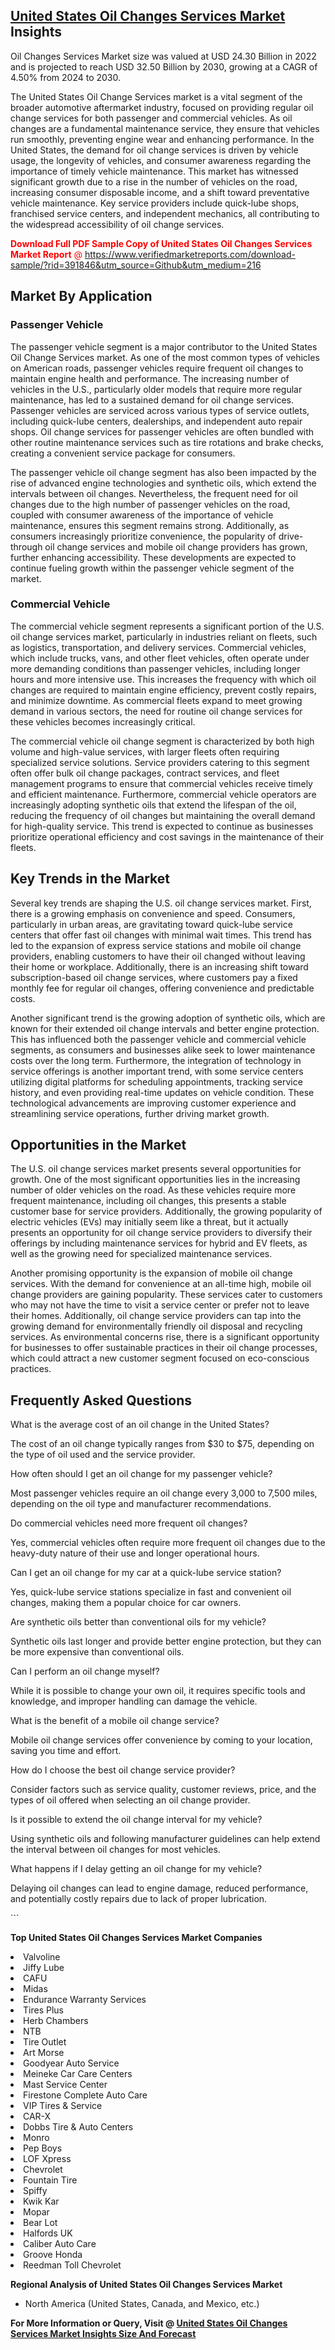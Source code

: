 <h2><a href="https://www.verifiedmarketreports.com/download-sample/?rid=391846&amp;utm_source=Github&amp;utm_medium=216" target="_blank">United States Oil Changes Services Market</a> Insights</h2><p>Oil Changes Services Market size was valued at USD 24.30 Billion in 2022 and is projected to reach USD 32.50 Billion by 2030, growing at a CAGR of 4.50% from 2024 to 2030.</p><p><p>The United States Oil Change Services market is a vital segment of the broader automotive aftermarket industry, focused on providing regular oil change services for both passenger and commercial vehicles. As oil changes are a fundamental maintenance service, they ensure that vehicles run smoothly, preventing engine wear and enhancing performance. In the United States, the demand for oil change services is driven by vehicle usage, the longevity of vehicles, and consumer awareness regarding the importance of timely vehicle maintenance. This market has witnessed significant growth due to a rise in the number of vehicles on the road, increasing consumer disposable income, and a shift toward preventative vehicle maintenance. Key service providers include quick-lube shops, franchised service centers, and independent mechanics, all contributing to the widespread accessibility of oil change services. <p><span class=""><span style="color: #ff0000;"><strong>Download Full PDF Sample Copy of United States Oil Changes Services Market Report</strong> @ </span><a href="https://www.verifiedmarketreports.com/download-sample/?rid=391846&amp;utm_source=Github&amp;utm_medium=216" target="_blank">https://www.verifiedmarketreports.com/download-sample/?rid=391846&amp;utm_source=Github&amp;utm_medium=216</a></span></p></p><h2>Market By Application</h2><h3>Passenger Vehicle</h3><p>The passenger vehicle segment is a major contributor to the United States Oil Change Services market. As one of the most common types of vehicles on American roads, passenger vehicles require frequent oil changes to maintain engine health and performance. The increasing number of vehicles in the U.S., particularly older models that require more regular maintenance, has led to a sustained demand for oil change services. Passenger vehicles are serviced across various types of service outlets, including quick-lube centers, dealerships, and independent auto repair shops. Oil change services for passenger vehicles are often bundled with other routine maintenance services such as tire rotations and brake checks, creating a convenient service package for consumers.</p><p>The passenger vehicle oil change segment has also been impacted by the rise of advanced engine technologies and synthetic oils, which extend the intervals between oil changes. Nevertheless, the frequent need for oil changes due to the high number of passenger vehicles on the road, coupled with consumer awareness of the importance of vehicle maintenance, ensures this segment remains strong. Additionally, as consumers increasingly prioritize convenience, the popularity of drive-through oil change services and mobile oil change providers has grown, further enhancing accessibility. These developments are expected to continue fueling growth within the passenger vehicle segment of the market.</p><h3>Commercial Vehicle</h3><p>The commercial vehicle segment represents a significant portion of the U.S. oil change services market, particularly in industries reliant on fleets, such as logistics, transportation, and delivery services. Commercial vehicles, which include trucks, vans, and other fleet vehicles, often operate under more demanding conditions than passenger vehicles, including longer hours and more intensive use. This increases the frequency with which oil changes are required to maintain engine efficiency, prevent costly repairs, and minimize downtime. As commercial fleets expand to meet growing demand in various sectors, the need for routine oil change services for these vehicles becomes increasingly critical.</p><p>The commercial vehicle oil change segment is characterized by both high volume and high-value services, with larger fleets often requiring specialized service solutions. Service providers catering to this segment often offer bulk oil change packages, contract services, and fleet management programs to ensure that commercial vehicles receive timely and efficient maintenance. Furthermore, commercial vehicle operators are increasingly adopting synthetic oils that extend the lifespan of the oil, reducing the frequency of oil changes but maintaining the overall demand for high-quality service. This trend is expected to continue as businesses prioritize operational efficiency and cost savings in the maintenance of their fleets.</p><h2>Key Trends in the Market</h2><p>Several key trends are shaping the U.S. oil change services market. First, there is a growing emphasis on convenience and speed. Consumers, particularly in urban areas, are gravitating toward quick-lube service centers that offer fast oil changes with minimal wait times. This trend has led to the expansion of express service stations and mobile oil change providers, enabling customers to have their oil changed without leaving their home or workplace. Additionally, there is an increasing shift toward subscription-based oil change services, where customers pay a fixed monthly fee for regular oil changes, offering convenience and predictable costs.</p><p>Another significant trend is the growing adoption of synthetic oils, which are known for their extended oil change intervals and better engine protection. This has influenced both the passenger vehicle and commercial vehicle segments, as consumers and businesses alike seek to lower maintenance costs over the long term. Furthermore, the integration of technology in service offerings is another important trend, with some service centers utilizing digital platforms for scheduling appointments, tracking service history, and even providing real-time updates on vehicle condition. These technological advancements are improving customer experience and streamlining service operations, further driving market growth.</p><h2>Opportunities in the Market</h2><p>The U.S. oil change services market presents several opportunities for growth. One of the most significant opportunities lies in the increasing number of older vehicles on the road. As these vehicles require more frequent maintenance, including oil changes, this presents a stable customer base for service providers. Additionally, the growing popularity of electric vehicles (EVs) may initially seem like a threat, but it actually presents an opportunity for oil change service providers to diversify their offerings by including maintenance services for hybrid and EV fleets, as well as the growing need for specialized maintenance services.</p><p>Another promising opportunity is the expansion of mobile oil change services. With the demand for convenience at an all-time high, mobile oil change providers are gaining popularity. These services cater to customers who may not have the time to visit a service center or prefer not to leave their homes. Additionally, oil change service providers can tap into the growing demand for environmentally friendly oil disposal and recycling services. As environmental concerns rise, there is a significant opportunity for businesses to offer sustainable practices in their oil change processes, which could attract a new customer segment focused on eco-conscious practices.</p><h2>Frequently Asked Questions</h2><p>What is the average cost of an oil change in the United States?</p><p>The cost of an oil change typically ranges from $30 to $75, depending on the type of oil used and the service provider.</p><p>How often should I get an oil change for my passenger vehicle?</p><p>Most passenger vehicles require an oil change every 3,000 to 7,500 miles, depending on the oil type and manufacturer recommendations.</p><p>Do commercial vehicles need more frequent oil changes?</p><p>Yes, commercial vehicles often require more frequent oil changes due to the heavy-duty nature of their use and longer operational hours.</p><p>Can I get an oil change for my car at a quick-lube service station?</p><p>Yes, quick-lube service stations specialize in fast and convenient oil changes, making them a popular choice for car owners.</p><p>Are synthetic oils better than conventional oils for my vehicle?</p><p>Synthetic oils last longer and provide better engine protection, but they can be more expensive than conventional oils.</p><p>Can I perform an oil change myself?</p><p>While it is possible to change your own oil, it requires specific tools and knowledge, and improper handling can damage the vehicle.</p><p>What is the benefit of a mobile oil change service?</p><p>Mobile oil change services offer convenience by coming to your location, saving you time and effort.</p><p>How do I choose the best oil change service provider?</p><p>Consider factors such as service quality, customer reviews, price, and the types of oil offered when selecting an oil change provider.</p><p>Is it possible to extend the oil change interval for my vehicle?</p><p>Using synthetic oils and following manufacturer guidelines can help extend the interval between oil changes for most vehicles.</p><p>What happens if I delay getting an oil change for my vehicle?</p><p>Delaying oil changes can lead to engine damage, reduced performance, and potentially costly repairs due to lack of proper lubrication.</p>```</p><p><strong>Top United States Oil Changes Services Market Companies</strong></p><div data-test-id=""><p><li>Valvoline</li><li> Jiffy Lube</li><li> CAFU</li><li> Midas</li><li> Endurance Warranty Services</li><li> Tires Plus</li><li> Herb Chambers</li><li> NTB</li><li> Tire Outlet</li><li> Art Morse</li><li> Goodyear Auto Service</li><li> Meineke Car Care Centers</li><li> Mast Service Center</li><li> Firestone Complete Auto Care</li><li> VIP Tires & Service</li><li> CAR-X</li><li> Dobbs Tire & Auto Centers</li><li> Monro</li><li> Pep Boys</li><li> LOF Xpress</li><li> Chevrolet</li><li> Fountain Tire</li><li> Spiffy</li><li> Kwik Kar</li><li> Mopar</li><li> Bear Lot</li><li> Halfords UK</li><li> Caliber Auto Care</li><li> Groove Honda</li><li> Reedman Toll Chevrolet</li></p><div><strong>Regional Analysis of&nbsp;United States Oil Changes Services Market</strong></div><ul><li dir="ltr"><p dir="ltr">North America&nbsp;(United States, Canada, and Mexico, etc.)</p></li></ul><p><strong>For More Information or Query, Visit @&nbsp;</strong><strong><a href="https://www.verifiedmarketreports.com/product/oil-changes-services-market/?utm_source=Github&amp;utm_medium=216" target="_blank">United States Oil Changes Services Market Insights Size And Forecast</a></strong></p></div>
